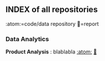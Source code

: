 ## INDEX of all repositories

:atom:=code/data repository  :book:=report

### Data Analytics

**Product Analysis** : blablabla  [:atom:](https://github.com/leonardocerliani/TC_projects/tree/main/Product_Analysis_TC)  [:book:](https://leonardoc.netlify.app/showcase/product_analysis_psaraki/product_analysis)



